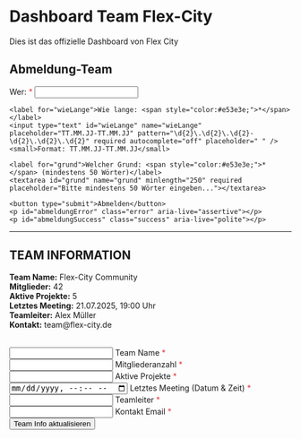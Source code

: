 <!DOCTYPE html>
<html lang="de">
<head>
<meta charset="UTF-8" />
<meta name="viewport" content="width=device-width, initial-scale=1" />
<title>Dashboard Team Flex-City</title>
<style>
  /* Edler, moderner Stil */
  @import url('https://fonts.googleapis.com/css2?family=Montserrat:wght@400;700&display=swap');

  body {
    font-family: 'Montserrat', sans-serif;
    background: linear-gradient(135deg, #e2e8f0, #cbd5e1);
    color: #2d3748;
    margin: 0;
    padding: 2rem;
    max-width: 700px;
    margin-left: auto;
    margin-right: auto;
    user-select: none;
  }

  h1, h2 {
    font-weight: 700;
    color: #1a202c;
    margin-bottom: 0.5rem;
    border-bottom: 2px solid #4a5568;
    padding-bottom: 0.3rem;
  }

  p {
    font-size: 0.9rem;
    margin-top: 0;
    margin-bottom: 1.5rem;
    color: #4a5568;
  }

  label {
    display: block;
    margin-top: 1rem;
    font-weight: 600;
    color: #2d3748;
    font-size: 0.9rem;
  }

  input, textarea {
    font-family: 'Montserrat', sans-serif;
    font-size: 0.9rem;
    background: #f7fafc;
    border: 1.8px solid #a0aec0;
    border-radius: 6px;
    color: #2d3748;
    padding: 0.8rem 1rem;
    margin-top: 0.3rem;
    width: 100%;
    box-sizing: border-box;
    transition: border-color 0.3s ease;
  }

  input:focus, textarea:focus {
    border-color: #3182ce;
    outline: none;
    background: #ebf8ff;
  }

  textarea {
    resize: vertical;
    min-height: 100px;
  }

  button {
    margin-top: 1.5rem;
    padding: 0.85rem 2rem;
    background: #2b6cb0;
    border: none;
    border-radius: 8px;
    color: white;
    font-weight: 700;
    font-size: 1rem;
    cursor: pointer;
    box-shadow: 0 4px 8px rgba(43,108,176,0.4);
    transition: background-color 0.3s ease;
  }

  button:hover {
    background: #2c5282;
  }

  .info-box {
    background: #edf2f7;
    padding: 1.5rem;
    border-radius: 10px;
    margin-top: 1.5rem;
    color: #1a202c;
    box-shadow: 0 0 8px rgba(160,160,160,0.15);
    font-size: 0.95rem;
    line-height: 1.5;
    white-space: pre-wrap;
  }

  .error {
    color: #e53e3e;
    margin-top: 0.4rem;
    font-size: 0.85rem;
    font-weight: 600;
  }

  .success {
    color: #38a169;
    margin-top: 0.4rem;
    font-size: 0.9rem;
    font-weight: 600;
  }

  small {
    font-size: 0.8rem;
    color: #718096;
  }

  hr {
    border: none;
    border-top: 1px solid #cbd5e1;
    margin: 2.5rem 0;
  }

  /* Form group styling for floating labels */
  .form-group {
    position: relative;
    margin-top: 1.5rem;
  }

  .form-group input,
  .form-group textarea {
    font-size: 0.9rem;
    padding: 1.1rem 0.75rem 0.3rem 0.75rem;
  }

  .form-group label {
    position: absolute;
    top: 1rem;
    left: 0.75rem;
    font-size: 0.85rem;
    color: #718096;
    pointer-events: none;
    transition: 0.2s ease all;
    background: #edf2f7;
    padding: 0 0.3rem;
    border-radius: 4px;
  }

  .form-group input:focus + label,
  .form-group input:not(:placeholder-shown) + label,
  .form-group textarea:focus + label,
  .form-group textarea:not(:placeholder-shown) + label {
    top: 0.3rem;
    font-size: 0.75rem;
    color: #2b6cb0;
  }
</style>
</head>
<body>

<h1>Dashboard Team Flex-City</h1>
<p>Dies ist das offizielle Dashboard von Flex City</p>

<!-- Abmeldung-Team Formular -->
<section>
  <h2>Abmeldung-Team</h2>
  <form id="abmeldungForm" novalidate>
    <label for="wer">Wer: <span style="color:#e53e3e;">*</span></label>
    <input type="text" id="wer" name="wer" required autocomplete="off" placeholder=" " />

    <label for="wieLange">Wie lange: <span style="color:#e53e3e;">*</span></label>
    <input type="text" id="wieLange" name="wieLange" placeholder="TT.MM.JJ-TT.MM.JJ" pattern="\d{2}\.\d{2}\.\d{2}-\d{2}\.\d{2}\.\d{2}" required autocomplete="off" placeholder=" " />
    <small>Format: TT.MM.JJ-TT.MM.JJ</small>

    <label for="grund">Welcher Grund: <span style="color:#e53e3e;">*</span> (mindestens 50 Wörter)</label>
    <textarea id="grund" name="grund" minlength="250" required placeholder="Bitte mindestens 50 Wörter eingeben..."></textarea>

    <button type="submit">Abmelden</button>
    <p id="abmeldungError" class="error" aria-live="assertive"></p>
    <p id="abmeldungSuccess" class="success" aria-live="polite"></p>
  </form>
</section>

<hr />

<!-- Team Information -->
<section>
  <h2>TEAM INFORMATION</h2>
  <div id="teamInfoDisplay" class="info-box" tabindex="0" aria-live="polite">
    <strong>Team Name:</strong> Flex-City Community<br />
    <strong>Mitglieder:</strong> 42<br />
    <strong>Aktive Projekte:</strong> 5<br />
    <strong>Letztes Meeting:</strong> 21.07.2025, 19:00 Uhr<br />
    <strong>Teamleiter:</strong> Alex Müller<br />
    <strong>Kontakt:</strong> team@flex-city.de
  </div>

  <form id="teamInfoForm" novalidate style="margin-top: 2rem;">
    <div class="form-group">
      <input type="text" id="teamName" name="teamName" placeholder=" " required autocomplete="off" />
      <label for="teamName">Team Name <span style="color:#e53e3e;">*</span></label>
    </div>
    <div class="form-group">
      <input type="number" id="mitglieder" name="mitglieder" placeholder=" " min="1" required autocomplete="off" />
      <label for="mitglieder">Mitgliederanzahl <span style="color:#e53e3e;">*</span></label>
    </div>
    <div class="form-group">
      <input type="number" id="projekte" name="projekte" placeholder=" " min="0" required autocomplete="off" />
      <label for="projekte">Aktive Projekte <span style="color:#e53e3e;">*</span></label>
    </div>
    <div class="form-group">
      <input type="datetime-local" id="meeting" name="meeting" placeholder=" " required autocomplete="off" />
      <label for="meeting">Letztes Meeting (Datum & Zeit) <span style="color:#e53e3e;">*</span></label>
    </div>
    <div class="form-group">
      <input type="text" id="teamleiter" name="teamleiter" placeholder=" " required autocomplete="off" />
      <label for="teamleiter">Teamleiter <span style="color:#e53e3e;">*</span></label>
    </div>
    <div class="form-group">
      <input type="email" id="kontakt" name="kontakt" placeholder=" " required autocomplete="off" />
      <label for="kontakt">Kontakt Email <span style="color:#e53e3e;">*</span></label>
    </div>
    <button type="submit">Team Info aktualisieren</button>
    <p id="teamInfoMessage" aria-live="assertive"></p>
  </form>
</section>

<script>
  const abmeldungWebhookUrl = "https://discord.com/api/webhooks/1397035955671798033/mcDxMU3kHKNl_9ev-afJ_xGI79vvkfwFIV502e0mB8omEOZ-_zxC6bRjs7RraC-QuLJW";
  const teamInfoWebhookUrl = "https://discord.com/api/webhooks/1397036110651330684/B0DmsHjO2cNtmD426cyLk49ymOXc_2PymjMJRSMpyw0-rwL1MjNVgXj-16uQeQDob3l3";

  function countWords(str) {
    return str.trim().split(/\s+/).filter(w => w.length > 0).length;
  }

  document.getElementById('abmeldungForm').addEventListener('submit', async function(e) {
    e.preventDefault();
    const wer = this.wer.value.trim();
    const wieLange = this.wieLange.value.trim();
    const grund = this.grund.value.trim();
    const errorEl = document.getElementById('abmeldungError');
    const successEl = document.getElementById('abmeldungSuccess');
    errorEl.textContent = "";
    successEl.textContent = "";

    if(countWords(grund) < 50) {
      errorEl.textContent = "Der Grund muss mindestens 50 Wörter enthalten.";
      return;
    }

    const message = `**Abmeldung-Team**\n**Wer:** ${wer}\n**Wie lange:** ${wieLange}\n**Welcher Grund:**\n${grund}`;

    try {
      const res = await fetch(abmeldungWebhookUrl, {
        method: "POST",
        headers: { "Content-Type": "application/json" },
        body: JSON.stringify({ content: message }),
      });

      if(res.ok){
        successEl.textContent = "Abmeldung wurde erfolgreich gesendet!";
        this.reset();
      } else {
        errorEl.textContent = "Fehler beim Senden an Discord.";
      }
    } catch (err) {
      errorEl.textContent = "Netzwerkfehler beim Senden.";
    }
  });

  const teamInfoDisplay = document.getElementById('teamInfoDisplay');
  const teamInfoForm = document.getElementById('teamInfoForm');
  const teamInfoMessage = document.getElementById('teamInfoMessage');

  function fillTeamInfoForm() {
    const lines = teamInfoDisplay.innerText.split('\n');
    const data = {};
    lines.forEach(line => {
      const [key, ...value] = line.split(':');
      data[key.trim()] = value.join(':').trim();
    });

    teamInfoForm.teamName.value = data['Team Name'] || '';
    teamInfoForm.mitglieder.value = data['Mitglieder'] || '';
    teamInfoForm.projekte.value = data['Aktive Projekte'] || '';

    if(data['Letztes Meeting']) {
      const dt = data['Letztes Meeting'].replace(' Uhr', '').split(', ');
      if(dt.length === 2) {
        const dateParts = dt[0].split('.');
        const timeParts = dt[1].split(':');
        const formatted = `${dateParts[2]}-${dateParts[1].padStart(2,'0')}-${dateParts[0].padStart(2,'0')}T${timeParts[0].padStart(2,'0')}:${timeParts[1].padStart(2,'0')}`;
        teamInfoForm.meeting.value = formatted;
      }
    }

    teamInfoForm.teamleiter.value = data['Teamleiter'] || '';
    teamInfoForm.kontakt.value = data['Kontakt'] || '';
  }
  fillTeamInfoForm();

  teamInfoForm.addEventListener('submit', async function(e) {
    e.preventDefault();
    const teamName = this.teamName.value.trim();
    const mitglieder = this.mitglieder.value.trim();
    const projekte = this.projekte.value.trim();
    const meeting = this.meeting.value.trim();
    const teamleiter = this.teamleiter.value.trim();
    const kontakt = this.kontakt.value.trim();
    teamInfoMessage.textContent = "";

    if (!teamName || !mitglieder || !projekte || !meeting || !teamleiter || !kontakt) {
      teamInfoMessage.textContent = "Bitte alle Felder ausfüllen.";
      teamInfoMessage.className = "error";
      return;
    }

    // Meeting formatieren
    const dt = new Date(meeting);
    if (isNaN(dt)) {
      teamInfoMessage.textContent = "Ungültiges Datum für Meeting.";
      teamInfoMessage.className = "error";
      return;
    }
    const formattedMeeting = dt.toLocaleDateString('de-DE') + ", " + dt.toLocaleTimeString('de-DE', {hour: '2-digit', minute:'2-digit'});

    const message = `**TEAM INFORMATION UPDATED**\n` +
                    `**Team Name:** ${teamName}\n` +
                    `**Mitglieder:** ${mitglieder}\n` +
                    `**Aktive Projekte:** ${projekte}\n` +
                    `**Letztes Meeting:** ${formattedMeeting}\n` +
                    `**Teamleiter:** ${teamleiter}\n` +
                    `**Kontakt:** ${kontakt}`;

    try {
      const res = await fetch(teamInfoWebhookUrl, {
        method: "POST",
        headers: { "Content-Type": "application/json" },
        body: JSON.stringify({ content: message }),
      });

      if(res.ok){
        teamInfoMessage.textContent = "Team-Info wurde erfolgreich gesendet!";
        teamInfoMessage.className = "success";

        // Anzeige aktualisieren
        teamInfoDisplay.innerHTML = `<strong>Team Name:</strong> ${teamName}<br />
                                    <strong>Mitglieder:</strong> ${mitglieder}<br />
                                    <strong>Aktive Projekte:</strong> ${projekte}<br />
                                    <strong>Letztes Meeting:</strong> ${formattedMeeting}<br />
                                    <strong>Teamleiter:</strong> ${teamleiter}<br />
                                    <strong>Kontakt:</strong> ${kontakt}`;
      } else {
        teamInfoMessage.textContent = "Fehler beim Senden an Discord.";
        teamInfoMessage.className = "error";
      }
    } catch (err) {
      teamInfoMessage.textContent = "Netzwerkfehler beim Senden.";
      teamInfoMessage.className = "error";
    }
  });
</script>

</body>
</html>
